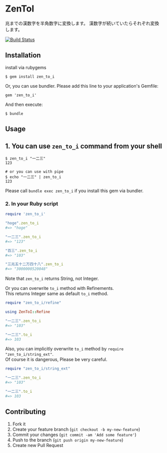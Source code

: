 # ZenToI
兆までの漢数字を半角数字に変換します。
漢数字が続いていたらそれぞれ変換します。

[![Build Status](https://travis-ci.org/yoshitsugu/zen_to_i.svg)](https://travis-ci.org/yoshitsugu/zen_to_i)

## Installation

install via rubygems

    $ gem install zen_to_i

Or, you can use bundler. Please add this line to your application's Gemfile:

```ruby:Gemfile
gem 'zen_to_i'
```

And then execute:

    $ bundle

## Usage

## 1. You can use `zen_to_i` command from your shell

    $ zen_to_i "一二三"
    123

    # or you can use with pipe
    $ echo "一二三" | zen_to_i
    123

Please call `bundle exec zen_to_i` if you install this gem via bundler.

### 2. In your Ruby script

```ruby
require 'zen_to_i'

"hoge".zen_to_i
#=> "hoge"

"一二三".zen_to_i
#=> "123"

"百三".zen_to_i
#=> "103"

"三兆五十二万四十八".zen_to_i
#=> "3000000520048"
```
Note that `zen_to_i` returns String, not Integer.  
  
Or you can overwrite `to_i` method with Refinements.  
This returns Integer same as default `to_i` method.

```ruby
require "zen_to_i/refine"

using ZenToI::Refine

"一二三".zen_to_i
#=> "103"

"一二三".to_i
#=> 103
```

Also, you can implicitly overwrite `to_i` method by `require "zen_to_i/string_ext"`.  
Of course it is dangerous, Please be very careful.

```ruby
require "zen_to_i/string_ext"

"一二三".zen_to_i
#=> "103"

"一二三".to_i
#=> 103
```


## Contributing

1. Fork it
2. Create your feature branch (`git checkout -b my-new-feature`)
3. Commit your changes (`git commit -am 'Add some feature'`)
4. Push to the branch (`git push origin my-new-feature`)
5. Create new Pull Request
